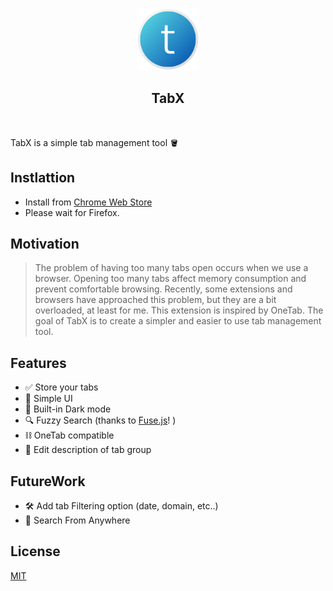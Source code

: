 <p align="center">
    <a href="">
        <img src="src/assets/tabX.png" height="100px"/>
    </a>
</p>
<h2 align="center">TabX</h2>
<br/>
<p>TabX is a simple tab management tool 🪣</p>

## Instlattion

- Install from [Chrome Web Store](https://chrome.google.com/webstore/detail/tabx/pnomgepiknocmkmncjkcchojfiookljb?hl=en&authuser=1)
- Please wait for Firefox.

## Motivation

> The problem of having too many tabs open occurs when we use a browser. Opening too many tabs affect memory consumption and prevent comfortable browsing.
> Recently, some extensions and browsers have approached this problem, but they are a bit overloaded, at least for me.
> This extension is inspired by OneTab.
> The goal of TabX is to create a simpler and easier to use tab management tool.

## Features

- ✅ Store your tabs
- 💎 Simple UI
- 🌌 Built-in Dark mode
- 🔍 Fuzzy Search (thanks to [Fuse.js](https://github.com/krisk/Fuse)! )
- ⛓ OneTab compatible
- 📝 Edit description of tab group

## FutureWork

- 🛠 Add tab Filtering option (date, domain, etc..)
- 🔦 Search From Anywhere

## License

[MIT](LICENSE.md)
